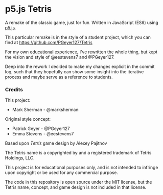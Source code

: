 # p5.js Tetris

A remake of the classic game, just for fun. Written in JavaScript (ES6) using [p5.js](https://p5js.org/).

This particular remake is in the style of a student project, which you can find at https://github.com/PGeyer127/Tetris

For my own educational experience, I've rewritten the whole thing, but kept the vision and style of @eestevens7 and @PGeyer127.

Deep into the rework I decided to make my changes explicit in the commit log,
such that they hopefully can show some insight into the iterative process and
maybe serve as a reference to students.

### Credits

This project:
* Mark Sherman - @marksherman

Original style concept:
* Patrick Geyer - @PGeyer127
* Emma Stevens - @eestevens7

Based upon _Tetris_ game design by Alexey Pajitnov

The Tetris name is a copyrighted by and a registered trademark of Tetris Holdings, LLC.

This project is for educational purposes only, and is not intended to infringe upon copyright or be used for any commercial purpose.

The code in this repository is open source under the MIT license, but the Tetris name, concept, and game design is not included in that license.
